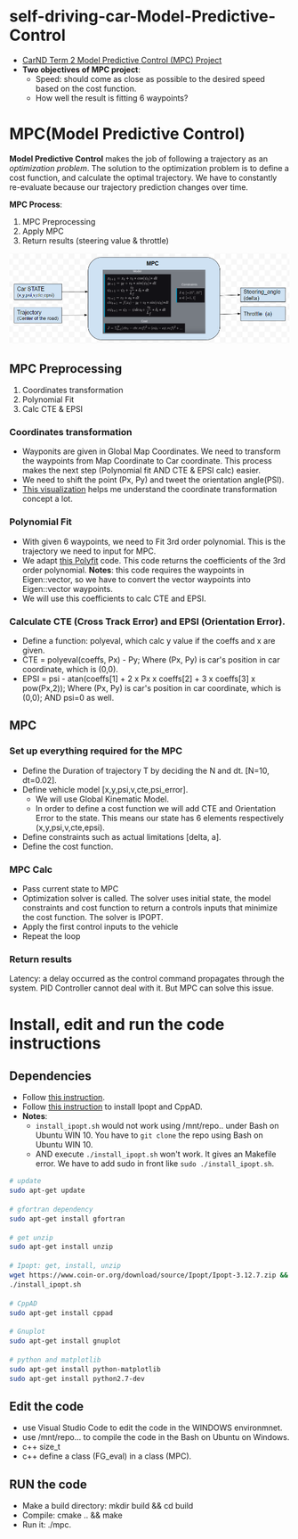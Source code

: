 # self-driving-car-Model-Predictive-Control
- [CarND Term 2 Model Predictive Control (MPC) Project](https://github.com/udacity/CarND-MPC-Project)
- **Two objectives of MPC project**:
   - Speed: should come as close as possible to the desired speed based on the cost function.
   - How well the result is fitting 6 waypoints?
   

[MPC_process]: ./assets/MPC_process.PNG
   
# MPC(Model Predictive Control)
**Model Predictive Control** makes the job of following a trajectory as an _optimization problem_. The solution to the optimization problem is to define a cost function, and calculate the optimal trajectory.  We have to constantly re-evaluate because our trajectory prediction changes over time. 

**MPC Process**:
1. MPC Preprocessing
2. Apply MPC
3. Return results (steering value & throttle)

![alt text][MPC_process]

## MPC Preprocessing
1. Coordinates transformation
2. Polynomial Fit
3. Calc CTE & EPSI
### Coordinates transformation
- Wayponits are given in Global Map Coordinates. We need to transform the waypoints from Map Coordinate to Car coordinate. This process makes the next step (Polynomial fit AND CTE & EPSI calc) easier.
- We need to shift the point (Px, Py) and tweet the orientation angle(PSI). 
- [This visualization](https://discussions.udacity.com/t/mpc-car-space-conversion-and-output-of-solve-intuition/249469/12) helps me understand the coordinate transformation concept a lot.
### Polynomial Fit 
- With given 6 waypoints, we need to Fit 3rd order polynomial. This is the trajectory we need to input for MPC.
- We adapt [this Polyfit](https://github.com/JuliaMath/Polynomials.jl/blob/master/src/Polynomials.jl#L676-L716) code. This code returns the coefficients of the 3rd order polynomial. **Notes**: this code requires the waypoints in Eigen::vector, so we have to convert the vector waypoints into Eigen::vector waypoints.
- We will use this coefficients to calc CTE and EPSI.

### Calculate CTE (Cross Track Error) and EPSI (Orientation Error).
 - Define a function: polyeval, which calc y value if the coeffs and x are given.
 - CTE = polyeval(coeffs, Px) - Py;   Where (Px, Py) is car's position in car coordinate, which is (0,0).
 - EPSI = psi - atan(coeffs[1] + 2 x Px x coeffs[2] + 3 x coeffs[3] x pow(Px,2));  Where (Px, Py) is car's position in car coordinate, which is (0,0); AND psi=0 as well.
 
 
## MPC
### Set up everything required for the MPC
- Define the Duration of trajectory T by deciding the N and dt. [N=10, dt=0.02].
- Define vehicle model [x,y,psi,v,cte,psi_error].
   - We will use Global Kinematic Model.
   - In order to define a cost function we will add CTE and Orientation Error to the state. This means our state has 6 elements respectively (x,y,psi,v,cte,epsi).
- Define constraints such as actual limitations [delta, a]. 
- Define the cost function. 
### MPC Calc
   - Pass current state to MPC
   - Optimization solver is called. The solver uses initial state, the model constraints and cost function to return a controls inputs that minimize the cost function. The solver is IPOPT.
   - Apply the first control inputs to the vehicle
   - Repeat the loop
### Return results



Latency: a delay occurred as the control command propagates through the system. PID Controller cannot deal with it. But MPC can solve this issue.






# Install, edit and run the code instructions
## Dependencies
- Follow [this instruction](https://github.com/udacity/CarND-MPC-Project).
- Follow [this instruction](https://github.com/udacity/CarND-MPC-Project/blob/master/install_Ipopt_CppAD.md) to install Ipopt and CppAD.
- **Notes**:
    - ```install_ipopt.sh``` would not work using /mnt/repo.. under Bash on Ubuntu WIN 10. You have to ```git clone``` the repo using Bash on Ubuntu WIN 10.
    - AND execute ```./install_ipopt.sh``` won't work. It gives an Makefile error. We have to add sudo in front like ```sudo ./install_ipopt.sh```.
    
```bash
# update
sudo apt-get update

# gfortran dependency
sudo apt-get install gfortran

# get unzip
sudo apt-get install unzip

# Ipopt: get, install, unzip
wget https://www.coin-or.org/download/source/Ipopt/Ipopt-3.12.7.zip && unzip Ipopt-3.12.7.zip && rm Ipopt-3.12.7.zip
./install_ipopt.sh

# CppAD
sudo apt-get install cppad

# Gnuplot
sudo apt-get install gnuplot

# python and matplotlib
sudo apt-get install python-matplotlib
sudo apt-get install python2.7-dev
```
    
## Edit the code
- use Visual Studio Code to edit the code in the WINDOWS environmnet.
- use /mnt/repo... to compile the code in the Bash on Ubuntu on Windows.
- c++ size_t
- c++ define a class (FG_eval) in a class (MPC).
    
## RUN the code
- Make a build directory: mkdir build && cd build
- Compile: cmake .. && make
- Run it: ./mpc.
